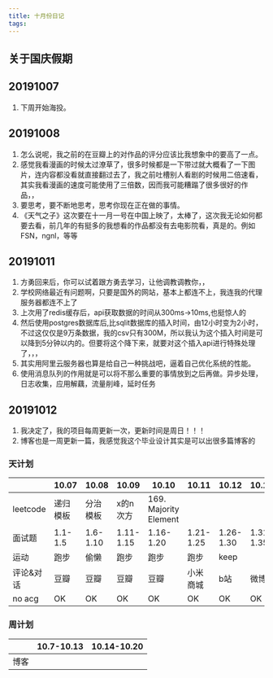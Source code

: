 ```yaml
---
title: 十月份日记
tags:
---
```


## 关于国庆假期

## 20191007

1. 下周开始海投。

## 20191008

1. 怎么说呢，我之前的在豆瓣上的对作品的评分应该比我想象中的要高了一点。
2. 感觉我看漫画的时候太过潦草了，很多时候都是一下带过就大概看了一下图片，连内容都没看就直接翻过去了，我之前吐槽别人看剧的时候用二倍速看，其实我看漫画的速度可能使用了三倍数，因而我可能糟蹋了很多很好的作品，，
3. 要思考，要不断地思考，思考你现在正在做的事情。
4. 《天气之子》这次要在十一月一号在中国上映了，太棒了，这次我无论如何都要去看，前几年的有挺多的我想看的作品都没有去电影院看，真是的。例如FSN，ngnl，等等

## 20191011

1. 方勇回来后，你可以试着跟方勇去学习，让他调教调教你，，
2. 学校网络最近有问题啊，只要是国外的网站，基本上都连不上，我连我的代理服务器都连不上了
3. 上次用了redis缓存后，api获取数据的时间从300ms->10ms,也挺惊人的
4. 然后使用postgres数据库后,比sqlit数据库的插入时间，由12小时变为2小时，不过这仅仅是9万条数据，我的csv只有300M，所以我认为这个插入时间是可以降到5分钟以内的。但要将这个降下来，就要对这个插入api进行特殊处理了，，，
5. 其实用阿里云服务器也算是给自己一种挑战吧，逼着自己优化系统的性能。
6. 使用消息队列的作用就是可以将不那么重要的事情放到之后再做。异步处理，日志收集，应用解藕，流量削峰，延时任务

## 20191012

1. 我决定了，我的项目每周更新一次，更新时间是周日！！！
2. 博客也是一周更新一篇，我感觉我这个毕业设计其实是可以出很多篇博客的

### 天计划

|   | 10.07  | 10.08 | 10.09 | 10.10  |10.11|10.12|10.13|  
|---|---|---|---|---|---|---|---|  
|leetcode|递归模板|分治模板|x的n次方|169. Majority Element|  
|面试题|1.1-1.5|1.6-1.10|1.11-1.15|1.16-1.20|1.21-1.25|1.26-1.30|1.31-1.35|  
|运动|跑步|偷懒|跑步|跑步|跑步|keep|
|评论&对话|豆瓣|豆瓣|豆瓣|豆瓣|小米商城|b站|微博|
|no acg|OK|OK|OK|OK|OK|OK|OK|

### 周计划

|   | 10.7-10.13  | 10.14-10.20 |
|---|---|---|
|博客|||||  